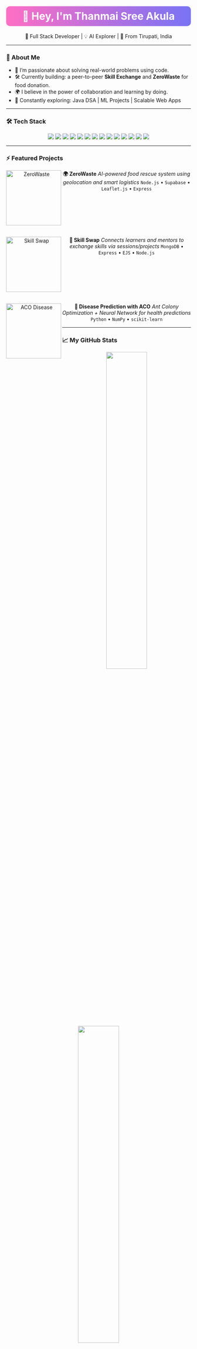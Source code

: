 <!-- HEADER WITH GLOW STYLE -->
<h1 align="center" style="color:#ffffff; background: linear-gradient(to right, #ff6ec4, #7873f5); padding: 10px 0; border-radius: 10px;">👋 Hey, I'm Thanmai Sree Akula</h1>
<p align="center">🚀 Full Stack Developer | 💡 AI Explorer | 📍 From Tirupati, India</p>

---

### 🌟 About Me

- 🧠 I’m passionate about solving real-world problems using code.
- 🛠️ Currently building: a peer-to-peer **Skill Exchange** and **ZeroWaste** for food donation.
- 🌍 I believe in the power of collaboration and learning by doing.
- 🧪 Constantly exploring: Java DSA | ML Projects | Scalable Web Apps

---

### 🛠 Tech Stack

<p align="center">
  <!-- Languages -->
  <img src="https://img.shields.io/badge/Java-ED8B00?style=for-the-badge&logo=java&logoColor=white"/>
  <img src="https://img.shields.io/badge/Python-306998?style=for-the-badge&logo=python&logoColor=white"/>
  <img src="https://img.shields.io/badge/JavaScript-F7E017?style=for-the-badge&logo=javascript&logoColor=black"/>
  <!-- Web -->
  <img src="https://img.shields.io/badge/HTML-E34F26?style=for-the-badge&logo=html5&logoColor=white"/>
  <img src="https://img.shields.io/badge/CSS-1572B6?style=for-the-badge&logo=css3&logoColor=white"/>
  <img src="https://img.shields.io/badge/Node.js-339933?style=for-the-badge&logo=nodedotjs&logoColor=white"/>
  <img src="https://img.shields.io/badge/Express.js-black?style=for-the-badge&logo=express&logoColor=white"/>
  <img src="https://img.shields.io/badge/EJS-8C8C8C?style=for-the-badge&logo=ejs&logoColor=white"/>
  <!-- Databases -->
  <img src="https://img.shields.io/badge/MongoDB-4EA94B?style=for-the-badge&logo=mongodb&logoColor=white"/>
  <img src="https://img.shields.io/badge/MySQL-005C84?style=for-the-badge&logo=mysql&logoColor=white"/>
  <img src="https://img.shields.io/badge/PostgreSQL-336791?style=for-the-badge&logo=postgresql&logoColor=white"/>
  <!-- Tools -->
  <img src="https://img.shields.io/badge/Postman-FF6C37?style=for-the-badge&logo=postman&logoColor=white"/>
  <img src="https://img.shields.io/badge/VSCode-007ACC?style=for-the-badge&logo=visualstudiocode&logoColor=white"/>
  <img src="https://img.shields.io/badge/Git-F14E32?style=for-the-badge&logo=git&logoColor=white"/>
</p>

---

### ⚡ Featured Projects

<div align="center">
  
  <img align="left" height="150" src="https://img.icons8.com/dusk/100/earth-planet.png" alt="ZeroWaste" />
  <strong>🌍 ZeroWaste</strong>  
  <em>AI-powered food rescue system using geolocation and smart logistics</em>  
  <code>Node.js</code> • <code>Supabase</code> • <code>Leaflet.js</code> • <code>Express</code>
  
  <br clear="left" /><br>

  <img align="left" height="150" src="https://img.icons8.com/color/100/idea-sharing.png" alt="Skill Swap" />
  <strong>🤝 Skill Swap</strong>  
  <em>Connects learners and mentors to exchange skills via sessions/projects</em>  
  <code>MongoDB</code> • <code>Express</code> • <code>EJS</code> • <code>Node.js</code>

  <br clear="left" /><br>

  <img align="left" height="150" src="https://img.icons8.com/external-flatart-icons-outline-flatarticons/100/artificial-intelligence.png" alt="ACO Disease" />
  <strong>🧠 Disease Prediction with ACO</strong>  
  <em>Ant Colony Optimization + Neural Network for health predictions</em>  
  <code>Python</code> • <code>NumPy</code> • <code>scikit-learn</code>

</div>

---

### 📈 My GitHub Stats

<p align="center">
  <img src="https://github-readme-stats.vercel.app/api?username=ThanmaiSreeA&show_icons=true&theme=radical" width="47%"/>
  <img src="https://github-readme-stats.vercel.app/api/top-langs/?username=ThanmaiSreeA&layout=compact&theme=radical" width="47%"/>
</p>

<p align="center">
  <img src="https://github-readme-streak-stats.herokuapp.com/?user=ThanmaiSreeA&theme=radical" />
</p>

---

### 🌐 Connect With Me

<p align="center">
  <a href="https://www.linkedin.com/in/thanmaisreeakula/" target="_blank">
    <img src="https://img.shields.io/badge/LinkedIn-0A66C2?style=for-the-badge&logo=linkedin&logoColor=white" />
  </a>
  <a href="mailto:thanmaisreeakula@gmail.com">
    <img src="https://img.shields.io/badge/Gmail-D44638?style=for-the-badge&logo=gmail&logoColor=white" />
  </a>
</p>

<p align="center">
  <img src="https://komarev.com/ghpvc/?username=ThanmaiSreeA&label=Profile+Views&color=blue&style=flat" />
</p>

---



